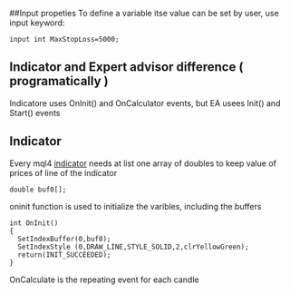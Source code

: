 ##Input propeties
To define a variable itse value can be set by user, use input keyword:
```
input int MaxStopLoss=5000;  
```
## Indicator and Expert advisor difference ( programatically )
Indicatore uses OnInit() and OnCalculator events, but
EA usees Init() and Start() events
## Indicator
Every mql4 [indicator](https://docs.mql4.com/customind) needs at list one array of doubles to keep value of prices of line of the indicator
```
double buf0[];
```
oninit function is used to initialize the varibles, including the buffers
```
int OnInit()
{ 
  SetIndexBuffer(0,buf0);     
  SetIndexStyle (0,DRAW_LINE,STYLE_SOLID,2,clrYellowGreen);
  return(INIT_SUCCEEDED);
}
```
OnCalculate is the repeating event for each candle



  
